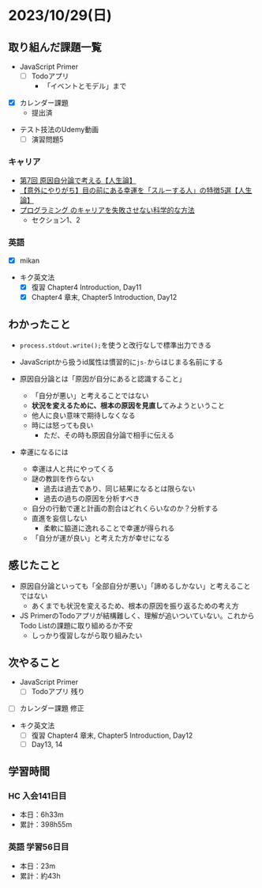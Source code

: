 # 2023/10/29(日)

## 取り組んだ課題一覧

- JavaScript Primer
  - [ ] Todoアプリ
    - 「イベントとモデル」まで

- [x] カレンダー課題
  - 提出済

- テスト技法のUdemy動画
  - [ ] 演習問題5

### キャリア

- [第7回 原因自分論で考える【人生論】](https://youtu.be/b0ATSC18Zd8?si=16fGYUL02pMOUFOe)
- [【意外にやりがち】目の前にある幸運を「スルーする人」の特徴5選【人生論】](https://youtu.be/6j2yA4-Pk08?si=T8qIHxfpJOLoaPTx)
- [プログラミング のキャリアを失敗させない科学的な方法](https://www.udemy.com/course/careerup/)
  - セクション1、2

### 英語

- [x] mikan

- キク英文法
  - [x] 復習 Chapter4 Introduction, Day11
  - [x] Chapter4 章末, Chapter5 Introduction, Day12

## わかったこと

- `process.stdout.write();`を使うと改行なしで標準出力できる
- JavaScriptから扱うid属性は慣習的に`js-`からはじまる名前にする

- 原因自分論とは「原因が自分にあると認識すること」
  - 「自分が悪い」と考えることではない
  - **状況を変えるために、根本の原因を見直し**てみようということ
  - 他人に良い意味で期待しなくなる
  - 時には怒っても良い
    - ただ、その時も原因自分論で相手に伝える

- 幸運になるには
  - 幸運は人と共にやってくる
  - 謎の教訓を作らない
    - 過去は過去であり、同じ結果になるとは限らない
    - 過去の過ちの原因を分析すべき
  - 自分の行動で運と計画の割合はどれくらいなのか？分析する
  - 直進を妄信しない
    - 柔軟に脇道に逸れることで幸運が得られる
  - 「自分が運が良い」と考えた方が幸せになる

## 感じたこと

- 原因自分論といっても「全部自分が悪い」「諦めるしかない」と考えることではない
  - あくまでも状況を変えるため、根本の原因を振り返るための考え方
- JS PrimerのTodoアプリが結構難しく、理解が追いついていない。これからTodo Listの課題に取り組めるか不安
  - しっかり復習しながら取り組みたい

## 次やること

- JavaScript Primer
  - [ ] Todoアプリ 残り

- [ ] カレンダー課題 修正

- キク英文法
  - [ ] 復習 Chapter4 章末, Chapter5 Introduction, Day12
  - [ ] Day13, 14

## 学習時間

### HC 入会141日目

- 本日：6h33m
- 累計：398h55m

### 英語 学習56日目

- 本日：23m
- 累計：約43h
